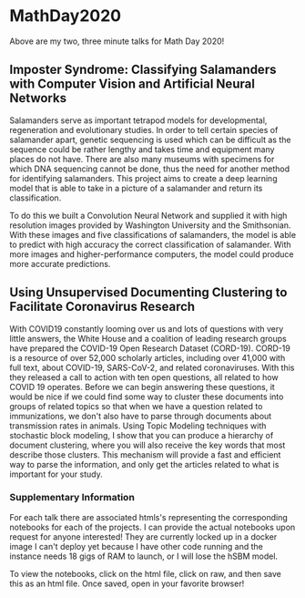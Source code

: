 # MathDay2020

Above are my two, three minute talks for Math Day 2020!

## Imposter Syndrome: Classifying Salamanders with Computer Vision and Artificial Neural Networks

Salamanders serve as important tetrapod models for developmental, regeneration and evolutionary studies. In order to tell certain species of salamander apart, genetic sequencing is used which can be difficult as the sequence could be rather lengthy and takes time and equipment many places do not have. There are also many museums with specimens for which DNA sequencing cannot be done, thus the need for another method for identifying salamanders. This project aims to create a deep learning model that is able to take in a picture of a salamander and return its classification.

To do this we built a Convolution Neural Network and supplied it with high resolution images provided by Washington University and the Smithsonian. With these images and five classifications of salamanders, the model is able to predict with high accuracy the correct classification of salamander. With more images and higher-performance computers, the model could produce more accurate predictions.


## Using Unsupervised Documenting Clustering to Facilitate Coronavirus Research

With COVID19 constantly looming over us and lots of questions with very little answers, the White House and a coalition of leading research groups have prepared the COVID-19 Open Research Dataset (CORD-19). CORD-19 is a resource of over 52,000 scholarly articles, including over 41,000 with full text, about COVID-19, SARS-CoV-2, and related coronaviruses. With this they released a call to action with ten open questions, all related to how COVID 19 operates. Before we can begin answering these questions, it would be nice if we could find some way to cluster these documents into groups of related topics so that when we have a question related to immunizations, we don't also have to parse through documents about transmission rates in animals. Using Topic Modeling techniques with stochastic block modeling, I show that you can produce a hierarchy of document clustering, where you will also receive the key words that most describe those clusters. This mechanism will provide a fast and efficient way to parse the information, and only get the articles related to what is important for your study. 


### Supplementary Information
For each talk there are associated htmls's representing the corresponding notebooks for each of the projects.  I can provide the actual notebooks upon request for anyone interested!  They are currently locked up in a docker image I can't deploy yet because I have other code running and the instance needs 18 gigs of RAM to launch, or I will lose the hSBM model.

To view the notebooks, click on the html file, click on raw, and then save this as an html file.  Once saved, open in your favorite browser!
